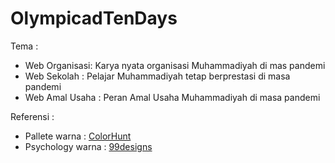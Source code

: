 # OlympicadTenDays
Tema :
* Web Organisasi: Karya nyata organisasi
Muhammadiyah di mas pandemi
* Web Sekolah : Pelajar Muhammadiyah tetap
berprestasi di masa pandemi
* Web Amal Usaha : Peran Amal Usaha
Muhammadiyah di masa pandemi


Referensi :
* Pallete warna : [ColorHunt](https://colorhunt.co/)
* Psychology warna : [99designs](https://99designs.com/logo-design/psychology-of-color)

